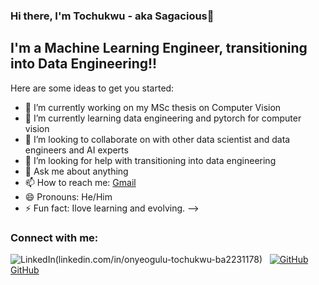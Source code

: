 ### Hi there, I'm Tochukwu - aka Sagacious👋

## I'm a Machine Learning Engineer, transitioning into Data Engineering!!

Here are some ideas to get you started:

- 🔭 I’m currently working on my MSc thesis on Computer Vision
- 🌱 I’m currently learning data engineering and pytorch for computer vision
- 👯 I’m looking to collaborate on with other data scientist and data engineers and AI experts
- 🤔 I’m looking for help with transitioning into data engineering
- 💬 Ask me about anything
- 📫 How to reach me: [Gmail](onyeogulutochukwu@gmail.com)
- 😄 Pronouns: He/Him
- ⚡ Fun fact: Ilove learning and evolving.
-->

### Connect with me:
![LinkedIn](https://img.shields.io/badge/LinkedIn-0077B5?style=for-the-badge&logo=linkedin&logoColor=white)(linkedin.com/in/onyeogulu-tochukwu-ba2231178)
&nbsp;
[![GitHub](https://i.stack.imgur.com/tskMh.png) GitHub](https://github.com/)

